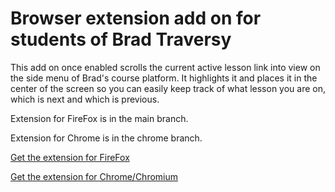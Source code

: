 # Browser extension add on for students of Brad Traversy

This add on once enabled scrolls the current active lesson link into view on the
side menu of Brad's course platform.
It highlights it and places it in the center of the screen so you can easily
keep track of what lesson you are on, which is next and which is previous.

Extension for FireFox is in the main branch.

Extension for Chrome is in the chrome branch.

[Get the extension for FireFox](https://addons.mozilla.org/en-US/firefox/addon/traversy-scroll-active-lesson/)

[Get the extension for Chrome/Chromium](https://chrome.google.com/webstore/detail/traversy-media-scroll-act/nmddkphngjlkifpobgpcbfbmfmfpimam?hl=en&authuser=0)
